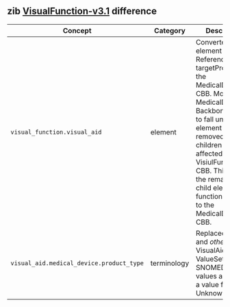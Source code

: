 ## zib [VisualFunction-v3.1](https://zibs.nl/wiki/VisualFunction-v3.1(2020EN)) difference

| Concept         | Category          | Description                             | 
|-----------------|-------------------|-----------------------------------------|
|`visual_function.visual_aid` | element | Converted the element into a Reference with a targetProfile to the MedicalDevice CBB. Moved the MedicalDevice BackboneElement to fall under this element and removed all children not affected by the VisiulFunction CBB. This way, the remaining child elements function as a diff to the MedicalDevice CBB. |
|`visual_aid.medical_device.product_type` | terminology | Replaced *geen* and *other* in VisualAidType ValueSet with SNOMED CT values and added a value for Unknown.  |
